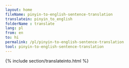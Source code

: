 ```yaml
---
layout: home
fileName: pinyin-to-english-sentence-translation
translatein: pinyin_to_english
folderName : translate
lang: pl
from: en
to: hi
permalink: /pl/pinyin-to-english-sentence-translation
tool: pinyin-to-english-sentence-translation
---
```

{% include section/translateinto.html %}